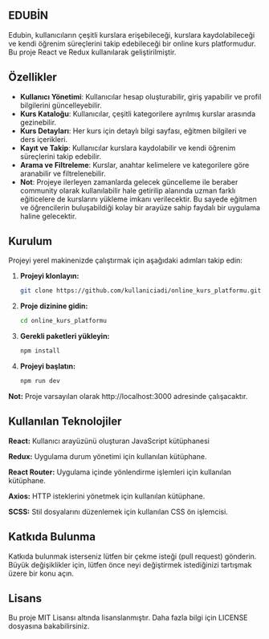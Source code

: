## EDUBİN


Edubin, kullanıcıların çeşitli kurslara erişebileceği, kurslara kaydolabileceği ve kendi öğrenim süreçlerini takip edebileceği bir online kurs platformudur. Bu proje React ve Redux kullanılarak geliştirilmiştir.

## Özellikler

- **Kullanıcı Yönetimi**: Kullanıcılar hesap oluşturabilir, giriş yapabilir ve profil bilgilerini güncelleyebilir.
- **Kurs Kataloğu**: Kullanıcılar, çeşitli kategorilere ayrılmış kurslar arasında gezinebilir.
- **Kurs Detayları**: Her kurs için detaylı bilgi sayfası, eğitmen bilgileri ve ders içerikleri.
- **Kayıt ve Takip**: Kullanıcılar kurslara kaydolabilir ve kendi öğrenim süreçlerini takip edebilir.
- **Arama ve Filtreleme**: Kurslar, anahtar kelimelere ve kategorilere göre aranabilir ve filtrelenebilir.
- **Not**: Projeye ilerleyen zamanlarda gelecek güncelleme ile beraber community olarak kullanılabilir hale getirilip alanında uzman farklı eğiticelere de kurslarını yükleme imkanı verilecektir. Bu sayede eğitmen ve öğrencilerin buluşabildiği kolay bir arayüze sahip faydalı bir uygulama haline gelecektir.

## Kurulum

Projeyi yerel makinenizde çalıştırmak için aşağıdaki adımları takip edin:

1. **Projeyi klonlayın:**

   ```bash
   git clone https://github.com/kullaniciadi/online_kurs_platformu.git
   
2. **Proje dizinine gidin:**

   ```bash
   cd online_kurs_platformu

3. **Gerekli paketleri yükleyin:**

   ```bash
   npm install

4. **Projeyi başlatın:**

   ```bash
   npm run dev

**Not:** Proje varsayılan olarak http://localhost:3000 adresinde çalışacaktır.

## Kullanılan Teknolojiler

**React:** Kullanıcı arayüzünü oluşturan JavaScript kütüphanesi

**Redux:** Uygulama durum yönetimi için kullanılan kütüphane.

**React Router:** Uygulama içinde yönlendirme işlemleri için kullanılan kütüphane.

**Axios:** HTTP isteklerini yönetmek için kullanılan kütüphane.

**SCSS:** Stil dosyalarını düzenlemek için kullanılan CSS ön işlemcisi.

## Katkıda Bulunma

Katkıda bulunmak isterseniz lütfen bir çekme isteği (pull request) gönderin. Büyük değişiklikler için, lütfen önce neyi değiştirmek istediğinizi tartışmak üzere bir konu açın.

## Lisans

Bu proje MIT Lisansı altında lisanslanmıştır. Daha fazla bilgi için LICENSE dosyasına bakabilirsiniz.

